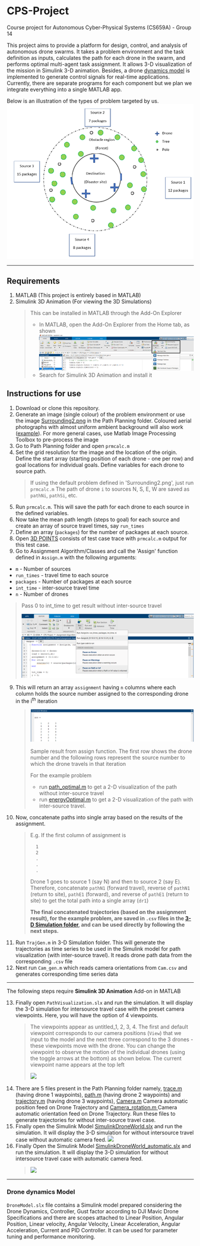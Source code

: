 # CPS-Project
Course project for Autonomous Cyber-Physical Systems (CS659A) - Group 14   

This project aims to provide a platform for design, control, and analysis of autonomous drone swarms. It takes a problem environment and the task definition as inputs, calculates the path for each drone in the swarm, and performs optimal multi-agent task assignment. It allows 3-D visualization of the mission in Simulink 3-D animation. Besides, a drone [dynamics model](https://github.com/Abdul-Hannan-Faruqi/CPS-Project/blob/main/DroneModel.slx) is implemented to generate control signals for real-time applications. Currently, there are separate programs for each component but we plan we integrate everything into a single MATLAB app.

Below is an illustration of the types of problem targeted by us.
![](Assignment%20Algorithm/Example-environment.PNG "An example problem environment")
***

## Requirements
1. MATLAB (This project is entirely based in MATLAB)
2. Simulink 3D Animation (For viewing the 3D Simulations)
    > This can be installed in MATLAB through the Add-On Explorer
    >   * In MATLAB, open the Add-On Explorer from the Home tab, as shown
    >   ![](Illustrations/Add-ons.png)
    >   * Search for Simulink 3D Animation and install it

## Instructions for use
1. Download or clone this repository.
2. Generate an image (single colour) of the problem environment or use the image [Surrounding2.png](https://github.com/Abdul-Hannan-Faruqi/CPS-Project/blob/main/Path%20Planning/Surrounding2.png) in the Path Planning folder. Coloured aerial photographs with almost uniform ambient background will also work ([example](Illustrations/Seg.png)). For more general cases, use Matlab Image Processing Toolbox to pre-process the image
3. Go to Path Planning folder and open `prmcalc.m`
4. Set the grid resolution for the image and the location of the origin. Define the start array (starting position of each drone - one per row) and goal locations for individual goals. Define variables for each drone to source path.
    > If using the default problem defined in 'Surrounding2.png', just run `prmcalc.m`
    > The path of drone `i` to sources N, S, E, W are saved as `pathNi`, `pathSi`, etc.
5. Run `prmcalc.m`. This will save the path for each drone to each source in the defined variables.
6. Now take the mean path length (steps to goal) for each source and create an array of source travel times, say `run_times`
7. Define an array (`packages`) for the number of packages at each source.
8. Open [3D POINTS](https://github.com/Abdul-Hannan-Faruqi/CPS-Project/tree/main/3-D%20Simulation) consists of test case trace with `prmcalc.m` output for this test case.  
9. Go to Assignment Algorithm/Classes and call the 'Assign' function defined in `Assign.m` with the following arguments:
  * `m` - Number of sources
  * `run_times` - travel time to each source
  * `packages` - Number of packages at each source
  * `int_time` - inter-source travel time
  * `n` - Number of drones
  
  > Pass 0 to int_time to get result without inter-source travel
  > 
  > ![](Illustrations/Assign.png)
  > 
9. This will return an array `assignment` having `n` columns where each column holds the source number assigned to the corresponding drone in the i<sup>th</sup> iteration  
    > 
    > ![](Illustrations/Assign-ans.PNG)
    > 
    > Sample result from assign function. The first row shows the drone number and the following rows represent the source number to which the drone travels in that iteration
    > 
    > For the example problem 
    >  * run [path_optimal.m](https://github.com/Abdul-Hannan-Faruqi/CPS-Project/blob/main/Path%20Planning/path_optimal.m) to get a 2-D visualization of the path without inter-source travel
    >  * run [energyOptimal.m](https://github.com/Abdul-Hannan-Faruqi/CPS-Project/blob/main/Path%20Planning/energyOptimal.m) to get a 2-D visualization of the path with inter-source travel.
10. Now, concatenate paths into single array based on the results of the assignment.
    > E.g. If the first column of assignment is
    > 
    >       1
    >       2
    >       .
    >       .
    >       .
    > 
    > Drone 1 goes to source 1 (say N) and then to source 2 (say E). Therefore, concatenate `pathN1` (forward travel), reverse of `pathN1` (return to site), `pathE1` (forward), and reverse of `pathE1` (return to site) to get the total path into a single array (`dr1`)
    > 
    > **The final concatenated trajectories (based on the assignment result), for the example problem, are saved in `.csv` files in the [3-D Simulation folder](https://github.com/Abdul-Hannan-Faruqi/CPS-Project/tree/main/3-D%20Simulation), and can be used directly by following the next steps.**
11.  Run `TrajGen.m` in 3-D Simulation folder. This will generate the trajectories as time series to be used in the Simulink model for path visualization (with inter-source travel). It reads drone path data from the corresponding `.csv` file
12. Next run `Cam_gen.m` which reads camera orientations from `Cam.csv` and generates corresponding time series data

*** 
The following steps require **Simulink 3D Animation** Add-on in MATLAB  

13. Finally open `PathVisualization.slx` and run the simulation. It will display the 3-D simulation for intersource travel case with the preset camera viewpoints. Here, you will have the option of 4 viewpoints.
    > The viewpoints appear as untitled_1, 2, 3, 4. The first and default viewpoint corresponds to our camera positions (`View`) that we input to the model and the next three correspond to the 3 drones - these viewpoints move with the drone. You can change the viewpoint to observe the motion of the individual drones (using the toggle arrows at the bottom) as shown below. The current viewpoint name appears at the top left 
    > 
    > ![](Illustrations/World.gif)
14. There are 5 files present in the Path Planning folder namely, [trace.m](https://github.com/Abdul-Hannan-Faruqi/CPS-Project/blob/main/3-D%20Simulation/trace.m) (having drone 1 waypoints), [path.m](https://github.com/Abdul-Hannan-Faruqi/CPS-Project/blob/main/3-D%20Simulation/path.m) (having drone 2 waypoints) and [trajectory.m](https://github.com/Abdul-Hannan-Faruqi/CPS-Project/blob/main/3-D%20Simulation/trajectory.m) (having drone 3 waypoints), [Camera.m](https://github.com/Abdul-Hannan-Faruqi/CPS-Project/blob/main/3-D%20Simulation/Camera.m) Camera automatic position feed on Drone Trajectory and [Camera_rotation.m
](https://github.com/Abdul-Hannan-Faruqi/CPS-Project/blob/main/3-D%20Simulation/Camera_rotation.m) Camera automatic orientation feed on Drone Trajectory. Run these files to generate trajectories for without inter-source travel case.
15. Finally open the Simulink Model [SimulinkDroneWorld.slx](https://github.com/Abdul-Hannan-Faruqi/CPS-Project/blob/main/3-D%20Simulation/SimulinkDroneWorld.slx) and run the simulation. It will display the 3-D simulation for without intersource travel case without automatic camera feed.
    ![](Illustrations/DRONE-MOTION-WITHOUT-INTERSOURCE.gif)
16. Finally Open the Simulink Model [SimulinkDroneWorld_automatic.slx](https://github.com/Abdul-Hannan-Faruqi/CPS-Project/blob/main/3-D%20Simulation/SimulinkDroneWorld_automatic.slx) and run the simulation. It will display the 3-D simulation for without intersource travel case with automatic camera feed.
    > 
    > ![](Illustrations/World-Motion-GIF.gif) 
***
### Drone dynamics Model
`DroneModel.slx` file contains a Simulink model prepared considering the Drone Dynamics, Controller, Gust factor according to DJI Mavic Drone Specifications and there are scopes attached to Linear Position, Angular Position, Linear velocity, Angular Velocity, Linear Acceleration, Angular Acceleration, Current and PID Controller. It can be used for parameter tuning and performance monitoring.
